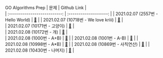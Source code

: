 GO Algorithms Prep
|             문제              |       Github Link      |  
| :---------------------------: | :--------------------: | 
| 2021.02.07 (2557번 - Hello World) | [:link:](./2557번) |
| 2021.02.07 (10718번 - We love kriii) | [:link:](./10718번) |  
| 2021.02.07 (10171번 - 고양이) | [:link:](./10171번) |  
| 2021.02.08 (10172번 - 개) | [:link:](./10172번) |  
| 2021.02.08 (1000번 - A+B) | [:link:](./1000번) | 
| 2021.02.08 (1001번 - A-B) | [:link:](./1001번) | 
| 2021.02.08 (10998번 - A*B) | [:link:](./10998번) | 
| 2021.02.08 (10869번 - 사칙연산) | [:link:](./10869번) |
| 2021.02.08 (10430번 - 나머지) | [:link:](./10430번) |  
